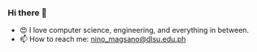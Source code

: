 ### Hi there 👋

<!-- **matthewmagsano/matthewmagsano** is a ✨ _special_ ✨ repository because its `README.md` (this file) appears on your GitHub profile. -->
<!-- 
Here are some ideas to get you started: -->

- 😍 I love computer science, engineering, and everything in between.
- 📫 How to reach me: nino_magsano@dlsu.edu.ph
